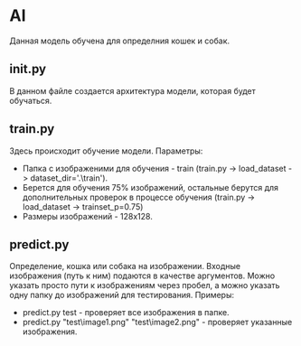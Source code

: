 # AI
Данная модель обучена для определния кошек и собак.

## init.py
В данном файле создается архитектура модели, которая будет обучаться.

## train.py
Здесь происходит обучение модели.
Параметры:
* Папка с изображеними для обучения - train (train.py -> load_dataset -> dataset_dir='.\train').
* Берется для обучения 75% изображений, остальные берутся для дополнительных проверок в процессе обучения (train.py -> load_dataset -> trainset_p=0.75)
* Размеры изображений - 128x128.

## predict.py
Определение, кошка или собака на изображении. Входные изображения (путь к ним) подаются в качестве аргументов. Можно указать просто пути к изображениям через пробел, а можно указать одну папку до изображений для тестирования.
Примеры:
* predict.py test - проверяет все изображения в папке.
* predict.py "test\image1.png" "test\image2.png" - проверяет указанные изображения.